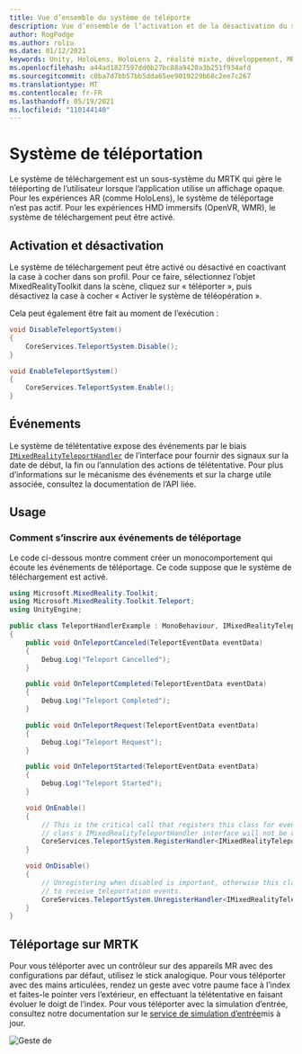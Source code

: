 ```yaml
---
title: Vue d’ensemble du système de téléporte
description: Vue d’ensemble de l’activation et de la désactivation du système de téléMRTK
author: RogPodge
ms.author: roliu
ms.date: 01/12/2021
keywords: Unity, HoloLens, HoloLens 2, réalité mixte, développement, MRTK, système de télé-,
ms.openlocfilehash: a44ad1827597dd0b27bc88a9420a3b251f934afd
ms.sourcegitcommit: c0ba7d7bb57bb5dda65ee9019229b68c2ee7c267
ms.translationtype: MT
ms.contentlocale: fr-FR
ms.lasthandoff: 05/19/2021
ms.locfileid: "110144140"
---
```

# <a name="teleport-system"></a>Système de téléportation

Le système de téléchargement est un sous-système du MRTK qui gère le téléporting de l’utilisateur lorsque l’application utilise un affichage opaque. Pour les expériences AR (comme HoloLens), le système de téléportage n’est pas actif. Pour les expériences HMD immersifs (OpenVR, WMR), le système de téléchargement peut être activé.

## <a name="enabling-and-disabling"></a>Activation et désactivation

Le système de téléchargement peut être activé ou désactivé en coactivant la case à cocher dans son profil.
Pour ce faire, sélectionnez l’objet MixedRealityToolkit dans la scène, cliquez sur « téléporter », puis désactivez la case à cocher « Activer le système de téléopération ».

Cela peut également être fait au moment de l’exécution :

```c#
void DisableTeleportSystem()
{
    CoreServices.TeleportSystem.Disable();
}

void EnableTeleportSystem()
{
    CoreServices.TeleportSystem.Enable();
}
```

## <a name="events"></a>Événements

Le système de télétentative expose des événements par le biais [`IMixedRealityTeleportHandler`](xref:Microsoft.MixedReality.Toolkit.Teleport.IMixedRealityTeleportHandler) de l’interface pour fournir des signaux sur la date de début, la fin ou l’annulation des actions de télétentative.
Pour plus d’informations sur le mécanisme des événements et sur la charge utile associée, consultez la documentation de l’API liée.

## <a name="usage"></a>Usage

### <a name="how-to-register-for-teleportation-events"></a>Comment s’inscrire aux événements de téléportage

Le code ci-dessous montre comment créer un monocomportement qui écoute les événements de téléportage. Ce code suppose que le système de téléchargement est activé.

```c#
using Microsoft.MixedReality.Toolkit;
using Microsoft.MixedReality.Toolkit.Teleport;
using UnityEngine;

public class TeleportHandlerExample : MonoBehaviour, IMixedRealityTeleportHandler
{
    public void OnTeleportCanceled(TeleportEventData eventData)
    {
        Debug.Log("Teleport Cancelled");
    }

    public void OnTeleportCompleted(TeleportEventData eventData)
    {
        Debug.Log("Teleport Completed");
    }

    public void OnTeleportRequest(TeleportEventData eventData)
    {
        Debug.Log("Teleport Request");
    }

    public void OnTeleportStarted(TeleportEventData eventData)
    {
        Debug.Log("Teleport Started");
    }

    void OnEnable()
    {
        // This is the critical call that registers this class for events. Without this
        // class's IMixedRealityTeleportHandler interface will not be called.
        CoreServices.TeleportSystem.RegisterHandler<IMixedRealityTeleportHandler>(this);
    }

    void OnDisable()
    {
        // Unregistering when disabled is important, otherwise this class will continue
        // to receive teleportation events.
        CoreServices.TeleportSystem.UnregisterHandler<IMixedRealityTeleportHandler>(this);
    }
}
```

## <a name="teleporting-on-mrtk"></a>Téléportage sur MRTK

Pour vous téléporter avec un contrôleur sur des appareils MR avec des configurations par défaut, utilisez le stick analogique. Pour vous téléporter avec des mains articulées, rendez un geste avec votre paume face à l’index et faites-le pointer vers l’extérieur, en effectuant la télétentative en faisant évoluer le doigt de l’index. Pour vous téléporter avec la simulation d’entrée, consultez notre documentation sur le [service de simulation d’entrée](../input-simulation/input-simulation-service.md)mis à jour.

  ![Geste de](../images/teleport/handteleport.gif)